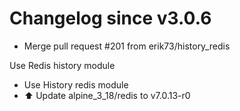 # Changelog since v3.0.6
- Merge pull request #201 from erik73/history_redis

Use Redis history module 
- Use History redis module 
- ⬆️ Update alpine_3_18/redis to v7.0.13-r0 
